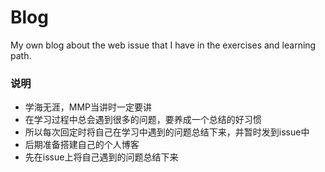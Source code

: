 # Blog
My own blog about the web issue that I have in the exercises and learning path.
### 说明
- 学海无涯，MMP当讲时一定要讲
- 在学习过程中总会遇到很多的问题，要养成一个总结的好习惯
- 所以每次回定时将自己在学习中遇到的问题总结下来，并暂时发到issue中
- 后期准备搭建自己的个人博客
- 先在issue上将自己遇到的问题总结下来
